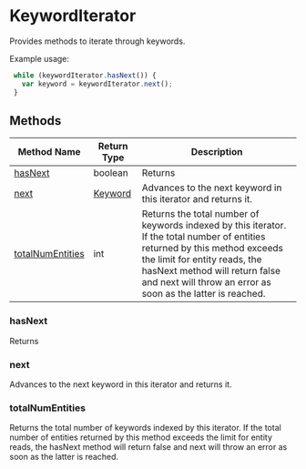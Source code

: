 # KeywordIterator
Provides methods to iterate through keywords.

Example usage:
```javascript
 while (keywordIterator.hasNext()) {
   var keyword = keywordIterator.next();
 }
```

## Methods
|Method Name|Return Type|Description|
|-|-|-
[hasNext](#hasnext)|boolean|Returns <br />
[next](#next)|[Keyword](./Keyword)|Advances to the next keyword in this iterator and returns it.<br />
[totalNumEntities](#totalnumentities)|int|Returns the total number of keywords indexed by this iterator. If the total number of entities returned by this method exceeds the limit for entity reads, the hasNext method will return false and next will throw an error as soon as the latter is reached.<br />

### <a name="hasnext"></a>hasNext
Returns 


### <a name="next"></a>next
Advances to the next keyword in this iterator and returns it.


### <a name="totalnumentities"></a>totalNumEntities
Returns the total number of keywords indexed by this iterator. If the total number of entities returned by this method exceeds the limit for entity reads, the hasNext method will return false and next will throw an error as soon as the latter is reached.



